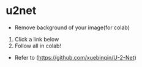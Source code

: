 # u2net
- Remove background of your image(for colab)


1. Click a link below
2. Follow all in colab!

- Refer to (https://github.com/xuebinqin/U-2-Net)

<!-- <table align="left">
  <td>
    <a target="_blank" href="https://colab.research.google.com/github/just-benedict-it/u2net/blob/main/U2net.ipynb"><img src="https://www.tensorflow.org/images/colab_logo_32px.png" />open in colab</a>
  </td>
</table> -->
